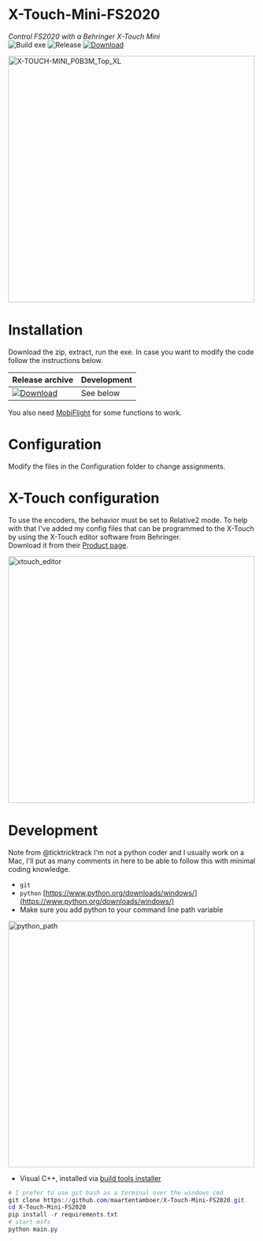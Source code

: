 # X-Touch-Mini-FS2020
_Control FS2020 with a Behringer X-Touch Mini_  
![Build exe](https://github.com/maartentamboer/X-Touch-Mini-FS2020/workflows/Build%20exe/badge.svg)
![Release](https://github.com/maartentamboer/X-Touch-Mini-FS2020/workflows/Release/badge.svg)
[![Download](https://img.shields.io/badge/Download-.zip-blue)](https://github.com/maartentamboer/X-Touch-Mini-FS2020/releases/latest/download/X-Touch-Mini-FS2020.zip)


<img src="https://user-images.githubusercontent.com/82336/96199071-7e8d7e80-0f4e-11eb-97e7-30d4527aa112.png" alt="X-TOUCH-MINI_P0B3M_Top_XL" width="500">

# Installation
Download the zip, extract, run the exe. In case you want to modify the code follow the instructions below.

| Release archive | Development |  
| -------------------------------------------------- | -------- |  
| [![Download](https://img.shields.io/badge/Download-.zip-blue)](https://github.com/maartentamboer/X-Touch-Mini-FS2020/releases/latest/download/X-Touch-Mini-FS2020.zip) | See below |  

You also need [MobiFlight](https://www.mobiflight.com/en/index.html) for some functions to work.

# Configuration
Modify the files in the Configuration folder to change assignments.

# X-Touch configuration
To use the encoders, the behavior must be set to Relative2 mode.
To help with that I've added my config files that can be programmed to the X-Touch by using the
X-Touch editor software from Behringer.  
Download it from their [Product page](https://www.behringer.com/product.html?modelCode=P0B3M).

<img src="https://user-images.githubusercontent.com/82336/96199074-7fbeab80-0f4e-11eb-9bb6-bf8b912a0fb2.png" alt="xtouch_editor" width="500">

# Development
Note from @ticktricktrack
I'm not a python coder and I usually work on a Mac, I'll put as many comments in here to be able to follow this with minimal coding knowledge.

- `git`
- `python` [https://www.python.org/downloads/windows/](https://www.python.org/downloads/windows/)
- Make sure you add python to your command line path variable

<img src="https://user-images.githubusercontent.com/82336/96336775-1045da80-107a-11eb-8b4e-bd80fd6b170d.png" alt="python_path" width="500">

- Visual C++, installed via [build tools installer](https://visualstudio.microsoft.com/thank-you-downloading-visual-studio/?sku=BuildTools&rel=16)

```powershell
# I prefer to use git bash as a terminal over the windows cmd
git clone https://github.com/maartentamboer/X-Touch-Mini-FS2020.git
cd X-Touch-Mini-FS2020
pip install -r requirements.txt
# start msfs
python main.py
```

